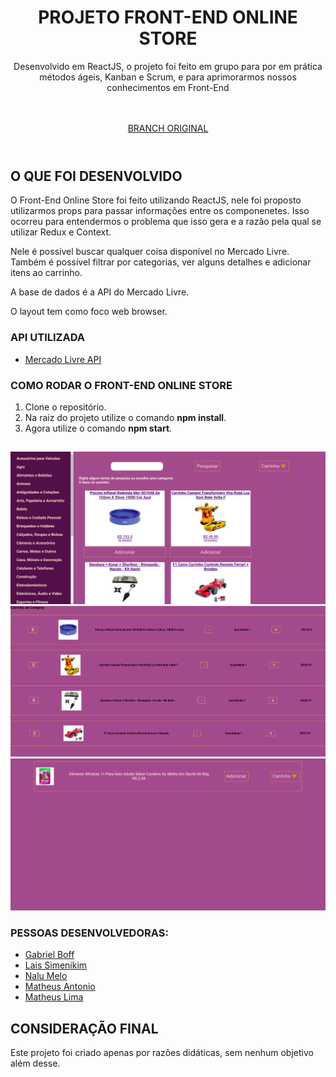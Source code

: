 <header>
  <h1>PROJETO FRONT-END ONLINE STORE</h1>  
    <p>Desenvolvido em ReactJS, o projeto foi feito em grupo para por em prática métodos ágeis, Kanban e Scrum, e para aprimorarmos nossos conhecimentos em Front-End</p>
    <br>
    <br>
    <a href="https://github.com/tryber/sd-011-project-frontend-online-store/tree/main-group-15">BRANCH ORIGINAL</a>
</header>

##

<main>
  <h2>O QUE FOI DESENVOLVIDO</h2>
  <p>O Front-End Online Store foi feito utilizando ReactJS, nele foi proposto utilizarmos props para passar informações entre os componenetes. Isso ocorreu para entendermos o problema que isso gera e a razão pela qual se utilizar Redux e Context.</p>

  <p>Nele é possível buscar qualquer coisa disponível no Mercado Livre. Também é possível filtrar por categorias, ver alguns detalhes e adicionar itens ao carrinho.</p>

  <p>A base de dados é a API do Mercado Livre.</p>
  
  <p>O layout tem como foco web browser.</p>
</main>

<section>
  <h3>API UTILIZADA</h3>
    <ul>
      <li><a href="https://developers.mercadolivre.com.br/pt_br/api-docs-pt-br">Mercado Livre API</a></li>
    </ul>
</section>

<section>
  <h3>COMO RODAR O FRONT-END ONLINE STORE</h3>
  <ol>
    <li>Clone o repositório.</li>
    <li>Na raiz do projeto utilize o comando <b>npm install</b>.</li>
    <li>Agora utilize o comando <b>npm start</b>.</li>
  </ol>
</section>

##

<img src="./screenshots/tela.png" width="600px" alt="Tela principal"/>
<img src="./screenshots/carrinho.png" width="600px" alt="Tela de detalhes"/>
<img src="./screenshots/detalhes.png" width="600px" alt="Tela de detalhes"/>

<section>
  <h3>PESSOAS DESENVOLVEDORAS:</h2>
    <ul>
      <li>
      <a href="https://github.com/gab-boff">Gabriel Boff</a>
      </li>
      <li>
      <a href="https://github.com/laissimenikim">Lais Simenikim</a>
      </li>
      <li>
      <a href="https://github.com/nalumelo">Nalu Melo</a>
      </li>
      <li>
      <a href="https://github.com/Zeonnatios">Matheus Antonio</a>
      </li>
       <li>
      <a href="https://github.com/theusseveen22">Matheus Lima</a>
      </li>
    </ul>
</section>

<section>
  <h2>CONSIDERAÇÃO FINAL</h2>
  <p>Este projeto foi criado apenas por razões didáticas, sem nenhum objetivo além desse.</p>
</section>

